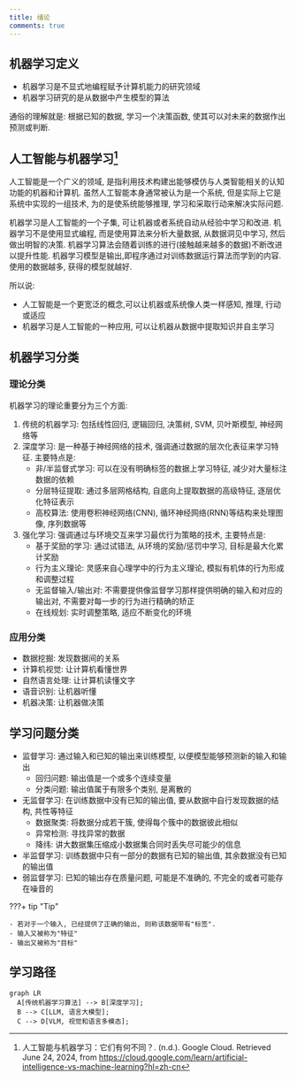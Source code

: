 ```yaml
---
title: 绪论
comments: true
---
```


## 机器学习定义

- 机器学习是不显式地编程赋予计算机能力的研究领域
- 机器学习研究的是从数据中产生模型的算法

通俗的理解就是: 根据已知的数据, 学习一个决策函数, 使其可以对未来的数据作出预测或判断.

## 人工智能与机器学习[^1]

人工智能是一个广义的领域, 是指利用技术构建出能够模仿与人类智能相关的认知功能的机器和计算机. 虽然人工智能本身通常被认为是一个系统, 但是实际上它是系统中实现的一组技术, 为的是使系统能够推理, 学习和采取行动来解决实际问题.

机器学习是人工智能的一个子集, 可让机器或者系统自动从经验中学习和改进. 机器学习不是使用显式编程, 而是使用算法来分析大量数据, 从数据洞见中学习, 然后做出明智的决策. 机器学习算法会随着训练的进行(接触越来越多的数据)不断改进以提升性能. 机器学习模型是输出,即程序通过对训练数据运行算法而学到的内容. 使用的数据越多, 获得的模型就越好.

所以说:

- 人工智能是一个更宽泛的概念,可以让机器或系统像人类一样感知, 推理, 行动或适应
- 机器学习是人工智能的一种应用, 可以让机器从数据中提取知识并自主学习

## 机器学习分类

### 理论分类

机器学习的理论重要分为三个方面:

1. 传统的机器学习: 包括线性回归, 逻辑回归, 决策树, SVM, 贝叶斯模型, 神经网络等
2. 深度学习: 是一种基于神经网络的技术, 强调通过数据的层次化表征来学习特征. 主要特点是:
    - 非/半监督式学习: 可以在没有明确标签的数据上学习特征, 减少对大量标注数据的依赖
    - 分层特征提取: 通过多层网格结构, 自底向上提取数据的高级特征, 逐层优化特征表示
    - 高校算法: 使用卷积神经网络(CNN), 循环神经网络(RNN)等结构来处理图像, 序列数据等
3. 强化学习: 强调通过与环境交互来学习最优行为策略的技术, 主要特点是:
    - 基于奖励的学习: 通过试错法, 从环境的奖励/惩罚中学习, 目标是最大化累计奖励
    - 行为主义理论: 灵感来自心理学中的行为主义理论, 模拟有机体的行为形成和调整过程
    - 无监督输入/输出对: 不需要提供像监督学习那样提供明确的输入和对应的输出对, 不需要对每一步的行为进行精确的矫正
    - 在线规划: 实时调整策略, 适应不断变化的环境

### 应用分类

- 数据挖掘: 发现数据间的关系
- 计算机视觉: 让计算机看懂世界
- 自然语言处理: 让计算机读懂文字
- 语音识别: 让机器听懂
- 机器决策: 让机器做决策

## 学习问题分类

- 监督学习: 通过输入和已知的输出来训练模型, 以便模型能够预测新的输入和输出
    - 回归问题: 输出值是一个或多个连续变量
    - 分类问题: 输出值属于有限多个类别, 是离散的
- 无监督学习: 在训练数据中没有已知的输出值, 要从数据中自行发现数据的结构, 共性等特征
    - 数据聚类: 将数据分成若干簇, 使得每个簇中的数据彼此相似
    - 异常检测: 寻找异常的数据
    - 降纬: 讲大数据集压缩成小数据集合同时丢失尽可能少的信息
- 半监督学习: 训练数据中只有一部分的数据有已知的输出值, 其余数据没有已知的输出值
- 弱监督学习: 已知的输出存在质量问题, 可能是不准确的, 不完全的或者可能存在噪音的 

???+ tip "Tip"

    - 若对于一个输入, 已经提供了正确的输出, 则称该数据带有"标签".
    - 输入又被称为"特征"
    - 输出又被称为"目标"

## 学习路径

``` mermaid
graph LR
  A[传统机器学习算法] --> B[深度学习];
  B --> C[LLM, 语言大模型];
  C --> D[VLM, 视觉和语言多模态];
```

[^1]: 人工智能与机器学习：它们有何不同？. (n.d.). Google Cloud. Retrieved June 24, 2024, from https://cloud.google.com/learn/artificial-intelligence-vs-machine-learning?hl=zh-cn
[^2]: Machine-learning-deep-learning-notes/machine-learning/machine-learning-intro.md at master · loveunk/machine-learning-deep-learning-notes. (n.d.). Retrieved June 24, 2024, from https://github.com/loveunk/machine-learning-deep-learning-notes/blob/master/machine-learning/machine-learning-intro.md
